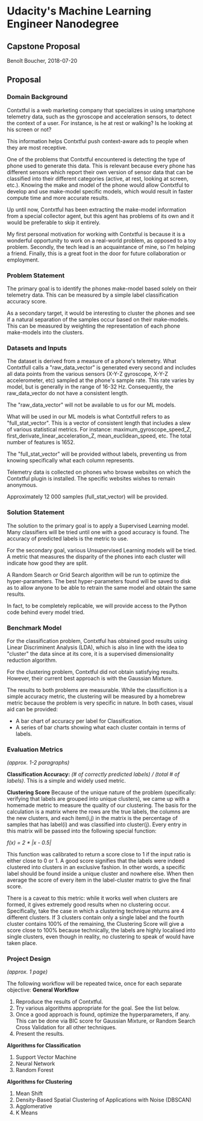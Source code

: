 # Udacity's Machine Learning Engineer Nanodegree
## Capstone Proposal
Benoît Boucher, 2018-07-20

## Proposal

### Domain Background

Contxtful is a web marketing company that specializes in using smartphone telemetry data, such as the gyroscope and acceleration sensors, to detect the context of a user. For instance, is he at rest or walking? Is he looking at his screen or not?

This information helps Contxtful push context-aware ads to people when they are most receptive.

One of the problems that Contxtful encountered is detecting the type of phone used to generate this data. This is relevant because every phone has different sensors which report their own version of sensor data that can be classified into their different categories (active, at rest, looking at screen, etc.). Knowing the make and model of the phone would allow Contxtful to develop and use make-model specific models, which would result in faster compute time and more accurate results.

Up until now, Contxtful has been extracting the make-model information from a special collector agent, but this agent has problems of its own and it would be preferable to skip it entirely.

My first personal motivation for working with Contxtful is because it is a wonderful opportunity to work on a real-world problem, as opposed to a toy problem. Secondly, the tech lead is an acquaintance of mine, so I'm helping a friend. Finally, this is a great foot in the door for future collaboration or employment.
 

### Problem Statement

The primary goal is to identify the phones make-model based solely on their telemetry data. This can be measured by a simple label classification accuracy score.

As a secondary target, it would be interesting to cluster the phones and see if a natural separation of the samples occur based on their make-models. This can be measured by weighting the representation of each phone make-models into the clusters.   

### Datasets and Inputs

The dataset is derived from a measure of a phone's telemetry. What Contxtfull calls a "raw_data_vector" is generated every second and includes all data points from the various sensors (X-Y-Z gyroscope, X-Y-Z accelerometer, etc) sampled at the phone's sample rate. This rate varies by model, but is generally in the range of 16-32 Hz. Consequently, the raw_data_vector do not have a consistent length. 

The "raw_data_vector" will not be available to us for our ML models.

What will be used in our ML models is what Contxtfull refers to as "full_stat_vector". This is a vector of consistent length that includes a slew of various statistical metrics. For instance: maximum_gyroscope_speed_Z, first_derivate_linear_acceleration_Z, mean_euclidean_speed, etc. The total number of features is 1652.
 
 The "full_stat_vector" will be provided without labels, preventing us from knowing specifically what each column represents.

Telemetry data is collected on phones who browse websites on which the Contxtful plugin is installed. The specific websites wishes to remain anonymous.

Approximately 12 000 samples (full_stat_vector) will be provided.


### Solution Statement

The solution to the primary goal is to apply a Supervised Learning model. Many classifiers will be tried until one with a good accuracy is found. The accuracy of predicted labels is the metric to use.

For the secondary goal, various Unsupervised Learning models will be tried. A metric that measures the disparity of the phones into each cluster will indicate how good they are split. 

A Random Search or Grid Search algorithm will be run to optimize the hyper-parameters. The best hyper-parameters found will be saved to disk as to allow anyone to be able to retrain the same model and obtain the same results.

In fact, to be completely replicable, we will provide access to the Python code behind every model tried.


### Benchmark Model

For the classification problem, Contxtful has obtained good results using Linear Discriminent Analysis (LDA), which is also in line with the idea to "cluster" the data since at its core, it is a supervised dimensionality reduction algorithm. 

For the clustering problem, Contxtful did not obtain satisfying results. However, their current best approach is with the Gaussian Mixture.

The results to both problems are measurable. While the classificition is a simple accuracy metric, the clustering will be measured by a homebrew metric because the problem is very specific in nature. In both cases, visual aid can be provided:
* A bar chart of accuracy per label for Classification.
* A series of bar charts showing what each cluster contain in terms of labels. 

### Evaluation Metrics
_(approx. 1-2 paragraphs)_

**Classification Accuracy:** *(# of correctly predicted labels) / (total # of labels)*. This is a simple and widely used metric. 

**Clustering Score** Because of the unique nature of the problem (specifically: verifying that labels are grouped into unique clusters), we came up with a homemade metric to measure the quality of our clustering. The basis for the calculation is a matrix where the rows are the true labels, the columns are the new clusters, and each item(i,j) in the matrix is the percentage of samples that has label(i) and was classified into cluster(j). Every entry in this matrix will be passed into the following special function:
 
 *f(x) = 2 * |x - 0.5|* 

This function was calibrated to return a score close to 1 if the input ratio is either close to 0 or 1. A good score signifies that the labels were indeed clustered into clusters in an exclusive fashion. In other words, a specific label should be found inside a unique cluster and nowhere else. When then average the score of every item in the label-cluster matrix to give the final score.

There is a caveat to this metric: while it works well when clusters are formed, it gives extremely good results when no clustering occur. Specifically, take the case in which a clustering technique returns are 4 different clusters. If 3 clusters contain only a single label and the fourth cluster contains 100% of the remaining, the Clustering Score will give a score close to 100% because technically, the labels are highly localised into single clusters, even though in reality, no clustering to speak of would have taken place.

### Project Design
_(approx. 1 page)_

The following workflow will be repeated twice, once for each separate objective:
**General Workflow**
1. Reproduce the results of Contxtful.
2. Try various algorithms appropriate for the goal. See the list below.
3. Once a good approach is found, optimize the hyperparameters, if any. This can be done via BIC score for Gaussian Mixture, or Random Search Cross Validation for all other techniques.
4. Present the results.

**Algorithms for Classification**
1. Support Vector Machine
2. Neural Network
3. Random Forest

**Algorithms for Clustering**
1. Mean Shift
2. Density-Based Spatial Clustering of Applications with Noise (DBSCAN)
3. Agglomerative
4. K Means
